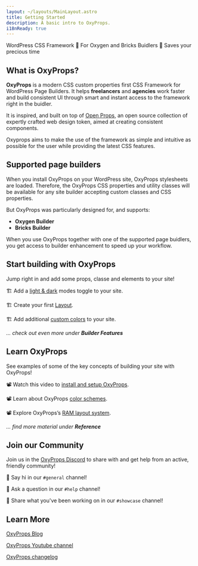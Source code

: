 ```yaml
---
layout: ~/layouts/MainLayout.astro
title: Getting Started
description: A basic intro to OxyProps.
i18nReady: true
---
```

WordPress CSS Framework  🔸  For Oxygen and Bricks Buidlers  🔸  Saves your precious time

## What is OxyProps?

**OxyProps** is a modern CSS custom properties first CSS Framework for WordPress Page Builders. It helps **freelancers** and **agencies** work faster and build consistent UI through smart and instant access to the framework right in the buidler.

It is inspired, and built on top of [Open Props](https://open-props.style), an open source collection of expertly crafted web design token, aimed at creating consistent components.

Oxyprops aims to make the use of the framework as simple and intuitive as possible for the user while providing the latest CSS features.

## Supported page builders

When you install OxyProps on your WordPress site, OxyProps stylesheets are loaded. Therefore, the OxyProps CSS properties and utility classes will be available for any site builder accepting custom classes and CSS properties.

But OxyProps was particularly designed for, and supports:

- **Oxygen Builder**
- **Bricks Builder**

When you use OxyProps together with one of the supported page buidlers, you get access to builder enhancement to speed up your workflow.

## Start building with OxyProps

Jump right in and add some props, classe and elements to your site!

🏗️ Add a [light & dark](/en/features/custom-elements/) modes toggle to your site.

🏗️ Create your first [Layout](/en/framework/layouts/).

🏗️ Add additional [custom colors](/en/dashboard-setup/) to your site.

*... check out even more under **Builder Features***



## Learn OxyProps

See examples of some of the key concepts of building your site with OxyProps!

📽 Watch this video to [install and setup OxyProps](https://youtu.be/WffqhZojpYY).

📽 Learn about OxyProps [color schemes](https://youtu.be/35HkgbYpNKg).

📽 Explore OxyProps’s [RAM layout system](https://youtu.be/YIQYtykjsLg).

*... find more material under **Reference***


## Join our Community

Join us in the [OxyProps Discord](https://discord.gg/Np88J479Hr) to share with and get help from an active, friendly community!

💬 Say hi in our `#general` channel!

💬 Ask a question in our `#help` channel!

💬 Share what you've been working on in our `#showcase` channel!


## Learn More

[OxyProps Blog](https://oxyprops.com/blog/)

[OxyProps Youtube channel](https://www.youtube.com/channel/UCKxy30xZGZlCEF23R7Y5hYA/)

[OxyProps changelog](https://feedback.oxyprops.com/changelog)
